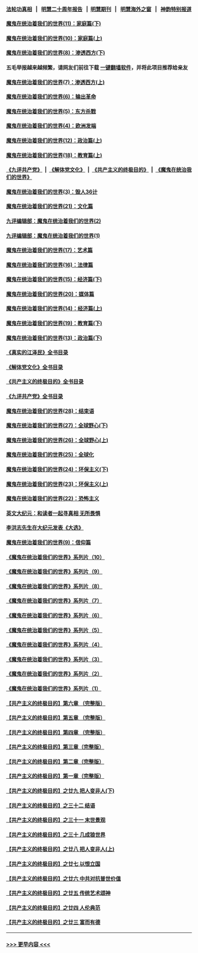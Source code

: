 #### [法轮功真相](https://github.com/gfw-breaker/truth/blob/master/README.md?t=0) &nbsp;&nbsp;|&nbsp;&nbsp; [明慧二十周年报告](https://github.com/gfw-breaker/mh-reports/blob/master/README.md?t=0) &nbsp;&nbsp;|&nbsp;&nbsp;[明慧期刊](https://github.com/gfw-breaker/mh-qikan) &nbsp;&nbsp;|&nbsp;&nbsp; [明慧海外之窗](https://github.com/gfw-breaker/mh-news/blob/master/README.md?t=0) &nbsp;&nbsp;|&nbsp;&nbsp; [神韵特别报道](https://github.com/gfw-breaker/mh-news/blob/master/shenyun.md?t=0)
#### [魔鬼在统治着我们的世界(11)：家庭篇(下)](../pages/nsc422/n10440961.md?t=12141250) 
#### [魔鬼在统治着我们的世界(10)：家庭篇(上)](../pages/nsc422/n10435448.md?t=12141250) 
#### [魔鬼在统治着我们的世界(8)：渗透西方(下)](../pages/nsc422/n10429603.md?t=12141250) 
#### 五毛举报越来越频繁，请网友们前往下载 [一键翻墙软件](https://github.com/gfw-breaker/ssr-accounts)，并将此项目推荐给亲友
#### [魔鬼在统治着我们的世界(7)：渗透西方(上)](../pages/nsc422/n10426013.md?t=12141250) 
#### [魔鬼在统治着我们的世界(6)：输出革命](../pages/nsc422/n10421536.md?t=12141250) 
#### [魔鬼在统治着我们的世界(5)：东方杀戮](../pages/nsc422/n10417707.md?t=12141250) 
#### [魔鬼在统治着我们的世界(4)：欧洲发端](../pages/nsc422/n10414890.md?t=12141250) 
#### [魔鬼在统治着我们的世界(12)：政治篇(上)](../pages/nsc422/n10444576.md?t=12141250) 
#### [魔鬼在统治着我们的世界(18)：教育篇(上)](../pages/nsc422/n10526970.md?t=12141250) 
#### [《九评共产党》](https://github.com/begood0513/9ping.md/blob/master/README.md) &nbsp;|&nbsp; [《解体党文化》](../../../../jtdwh.md/blob/master/README.md)  &nbsp;|&nbsp; [《共产主义的终极目的》](../../../../gczydzjmd.md/blob/master/README.md) &nbsp;|&nbsp; [《魔鬼在统治我们的世界》](../../../../mgztzwmdsj.md/blob/master/README.md) 
#### [魔鬼在统治着我们的世界(3)：毁人36计](../pages/nsc422/n10411583.md?t=12141250) 
#### [魔鬼在统治着我们的世界(21)：文化篇](../pages/nsc422/n10597706.md?t=12141250) 
#### [九评编辑部：魔鬼在统治着我们的世界(2)](../pages/nsc422/n10410036.md?t=12141250) 
#### [九评编辑部：魔鬼在统治着我们的世界(1)](../pages/nsc422/n10406825.md?t=12141250) 
#### [魔鬼在统治着我们的世界(17)：艺术篇](../pages/nsc422/n10499093.md?t=12141250) 
#### [魔鬼在统治着我们的世界(16)：法律篇](../pages/nsc422/n10485969.md?t=12141250) 
#### [魔鬼在统治着我们的世界(15)：经济篇(下)](../pages/nsc422/n10469975.md?t=12141250) 
#### [魔鬼在统治着我们的世界(20)：媒体篇](../pages/nsc422/n10586579.md?t=12141250) 
#### [魔鬼在统治着我们的世界(14)：经济篇(上)](../pages/nsc422/n10457370.md?t=12141250) 
#### [魔鬼在统治着我们的世界(19)：教育篇(下)](../pages/nsc422/n10564808.md?t=12141250) 
#### [魔鬼在统治着我们的世界(13)：政治篇(下)](../pages/nsc422/n10448270.md?t=12141250) 
#### [《真实的江泽民》全书目录](../pages/nsc422/n13721399.md?t=12141250) 
#### [《解体党文化》全书目录](../pages/nsc422/n13721157.md?t=12141250) 
#### [《共产主义的终极目的》全书目录](../pages/nsc422/n13721048.md?t=12141250) 
#### [《九评共产党》全书目录](../pages/nsc422/n13708085.md?t=12141250) 
#### [魔鬼在统治着我们的世界(28)：结束语](../pages/nsc422/n10936246.md?t=12141250) 
#### [魔鬼在统治着我们的世界(27)：全球野心(下)](../pages/nsc422/n10928319.md?t=12141250) 
#### [魔鬼在统治着我们的世界(26)：全球野心(上)](../pages/nsc422/n10900318.md?t=12141250) 
#### [魔鬼在统治着我们的世界(25)：全球化](../pages/nsc422/n10788205.md?t=12141250) 
#### [魔鬼在统治着我们的世界(24)：环保主义(下)](../pages/nsc422/n10695307.md?t=12141250) 
#### [魔鬼在统治着我们的世界(23)：环保主义(上)](../pages/nsc422/n10688613.md?t=12141250) 
#### [魔鬼在统治着我们的世界(22)：恐怖主义](../pages/nsc422/n10614727.md?t=12141250) 
#### [英文大纪元：和读者一起寻真相 无所畏惧](../pages/nsc422/n12542027.md?t=12141250) 
#### [李洪志先生在大纪元发表《大选》](../pages/nsc422/n12534746.md?t=12141250) 
#### [魔鬼在统治着我们的世界(9)：信仰篇](../pages/nsc422/n10432159.md?t=12141250) 
#### [《魔鬼在统治着我们的世界》系列片（10）](../pages/nsc422/n12292670.md?t=12141250) 
#### [《魔鬼在统治着我们的世界》系列片（9）](../pages/nsc422/n12290859.md?t=12141250) 
#### [《魔鬼在统治着我们的世界》系列片（8）](../pages/nsc422/n12287445.md?t=12141250) 
#### [《魔鬼在统治着我们的世界》系列片（7）](../pages/nsc422/n12283425.md?t=12141250) 
#### [《魔鬼在统治着我们的世界》系列片（6）](../pages/nsc422/n12282314.md?t=12141250) 
#### [《魔鬼在统治着我们的世界》系列片（5）](../pages/nsc422/n12281419.md?t=12141250) 
#### [《魔鬼在统治着我们的世界》系列片（4）](../pages/nsc422/n12274024.md?t=12141250) 
#### [《魔鬼在统治着我们的世界》系列片（3）](../pages/nsc422/n12271322.md?t=12141250) 
#### [《魔鬼在统治着我们的世界》系列片（2）](../pages/nsc422/n12269049.md?t=12141250) 
#### [《魔鬼在统治着我们的世界》系列片（1）](../pages/nsc422/n12267575.md?t=12141250) 
#### [【共产主义的终极目的】第六章 （完整版）](../pages/nsc422/n11428913.md?t=12141250) 
#### [【共产主义的终极目的】第五章 （完整版）](../pages/nsc422/n11428912.md?t=12141250) 
#### [【共产主义的终极目的】第四章 （完整版）](../pages/nsc422/n11428907.md?t=12141250) 
#### [【共产主义的终极目的】第三章（完整版）](../pages/nsc422/n11428848.md?t=12141250) 
#### [【共产主义的终极目的】第二章（完整版）](../pages/nsc422/n11428831.md?t=12141250) 
#### [【共产主义的终极目的】第一章（完整版）](../pages/nsc422/n11417651.md?t=12141250) 
#### [【共产主义的终极目的】之廿九 把人变非人(下)](../pages/nsc422/n11344140.md?t=12141250) 
#### [【共产主义的终极目的】之三十二 结语](../pages/nsc422/n11360535.md?t=12141250) 
#### [【共产主义的终极目的】之三十一 末世景观](../pages/nsc422/n11351129.md?t=12141250) 
#### [【共产主义的终极目的】之三十 几成狼世界](../pages/nsc422/n11348280.md?t=12141250) 
#### [【共产主义的终极目的】之廿八 把人变非人(上)](../pages/nsc422/n11340492.md?t=12141250) 
#### [【共产主义的终极目的】之廿七 以恨立国](../pages/nsc422/n11336944.md?t=12141250) 
#### [【共产主义的终极目的】之廿六 中共对抗普世价值](../pages/nsc422/n11324785.md?t=12141250) 
#### [【共产主义的终极目的】之廿五 传统艺术颂神](../pages/nsc422/n11296396.md?t=12141250) 
#### [【共产主义的终极目的】之廿四 人伦典范](../pages/nsc422/n11296397.md?t=12141250) 
#### [【共产主义的终极目的】之廿三 富而有德](../pages/nsc422/n11283598.md?t=12141250) 

----
#### [ >>> 更早内容 <<< ](../indexes/nsc422-earlier.md)
